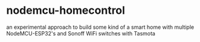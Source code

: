 # nodemcu-homecontrol
an experimental approach to build some kind of a smart home with multiple NodeMCU-ESP32's and Sonoff WiFi switches with Tasmota
